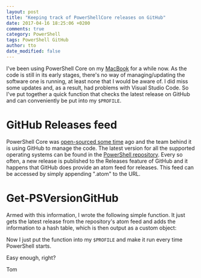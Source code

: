 ```yaml
---
layout: post
title: "Keeping track of PowerShellCore releases on GitHub"
date: 2017-04-16 18:25:06 +0200
comments: true
category: PowerShell
tags: PowerShell GitHub
author: tto
date_modified: false
---
```


I've been using PowerShell Core on my [MacBook](/post/PowerShell-on-macOS) for a while now. As the code is still in its early stages, there's no way of managing/updating the software one is running, at least none that I would be aware of. I did miss some updates and, as a result, had problems with Visual Studio Code. So I've put together a quick function that checks the latest release on GitHub and can conveniently be put into my `$PROFILE`.

<!-- more -->

# GitHub Releases feed

PowerShell Core was [open-sourced some time](https://blogs.msdn.microsoft.com/powershell/2016/08/18/powershell-on-linux-and-open-source-2/) ago and the team behind it is using GitHub to manage the code. The latest version for all the supported operating systems can be found in the [PowerShell repository](https://github.com/PowerShell/PowerShell). Every so often, a new release is published to the Releases feature of GitHub and it happens that GitHub does provide an atom feed for releases. This feed can be accessed by simply appending ".atom" to the URL.

# Get-PSVersionGitHub

Armed with this information, I wrote the following simple function. It just gets the latest release from the repository's atom feed and adds the information to a hash table, which is then output as a custom object:

<script src="https://gist.github.com/tomtorggler/88d9441a38c83667eaddb410c1408966.js"></script>

Now I just put the function into my `$PROFILE` and make it run every time PowerShell starts.

Easy enough, right?

Tom

